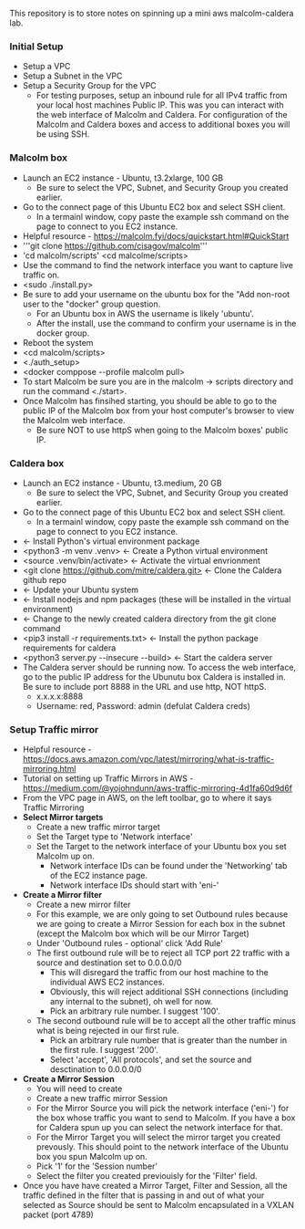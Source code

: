 This repository is to store notes on spinning up a mini aws malcolm-caldera lab.

### Initial Setup
- Setup a VPC
- Setup a Subnet in the VPC
- Setup a Security Group for the VPC
	- For testing purposes, setup an inbound rule for all IPv4 traffic from your local host machines Public IP. This was you can interact with the web interface of Malcolm and Caldera. For configuration of the Malcolm and Caldera boxes and access to additional boxes you will be using SSH. 

### Malcolm box
- Launch an EC2 instance - Ubuntu, t3.2xlarge, 100 GB
	- Be sure to select the VPC, Subnet, and Security Group you created earlier.
- Go to the connect page of this Ubuntu EC2 box and select SSH client.
	- In a termainl window, copy paste the example ssh command on the page to connect to you EC2 instance. 
- Helpful resource - https://malcolm.fyi/docs/quickstart.html#QuickStart
- '''git clone https://github.com/cisagov/malcolm'''
- 'cd malcolm/scripts' <cd malcolme/scripts>
- Use the <ip a> command to find the network interface you want to capture live traffic on. 
- <sudo ./install.py>
- Be sure to add your username on the ubuntu box for the "Add non-root user to the "docker" group question. 
	- For an Ubuntu box in AWS the username is likely 'ubuntu'.
	- After the install, use the command <getent group docker> to confirm your username is in the docker group. 
- Reboot the system
- <cd malcolm/scripts>
- <./auth_setup>
- <docker comppose --profile malcolm pull> 
- To start Malcolm be sure you are in the malcolm -> scripts directory and run the command <./start>. 
- Once Malcolm has finsihed starting, you should be able to go to the public IP of the Malcolm box from your host computer's browser to view the Malcolm web interface. 
	- Be sure NOT to use httpS when going to the Malcolm boxes' public IP.

### Caldera box
- Launch an EC2 instance - Ubuntu, t3.medium, 20 GB
	- Be sure to select the VPC, Subnet, and Security Group you created earlier.
- Go to the connect page of this Ubuntu EC2 box and select SSH client.
	- In a termainl window, copy paste the example ssh command on the page to connect to you EC2 instance. 
- <sudo apt install python3-venv> <- Install Python's virtual environment package
- <python3 -m venv .venv> <- Create a Python virtual environment
- <source .venv/bin/activate> <- Activate the virtual envrionment
- <git clone https://github.com/mitre/caldera.git> <- Clone the Caldera github repo
- <sudo apt-get update> <- Update your Ubuntu system
- <sudo apt install nodejs npm> <- Install nodejs and npm packages (these will be installed in the virtual environment)
- <cd caldera> <- Change to the newly created caldera directory from the git clone command
- <pip3 install -r requirements.txt> <- Install the python package requirements for caldera
- <python3 server.py --insecure --build> <- Start the caldera server 
- The Caldera server should be running now. To access the web interface, go to the public IP address for the Ubunutu box Caldera is installed in. Be sure to include port 8888 in the URL and use http, NOT httpS. 
	- x.x.x.x:8888
	- Username: red, Password: admin (defulat Caldera creds)

### Setup Traffic mirror
- Helpful resource - https://docs.aws.amazon.com/vpc/latest/mirroring/what-is-traffic-mirroring.html
- Tutorial on setting up Traffic Mirrors in AWS - https://medium.com/@yojohndunn/aws-traffic-mirroring-4d1fa60d9d6f
- From the VPC page in AWS, on the left toolbar, go to where it says Traffic Mirroring
- **Select Mirror targets**
	- Create a new traffic mirror target
	- Set the Target type to 'Network interface'
	- Set the Target to the network interface of your Ubuntu box you set Malcolm up on. 
		- Network interface IDs can be found under the 'Networking' tab of the EC2 instance page.
		- Network interface IDs should start with 'eni-'
- **Create a Mirror filter**
	- Create a new mirror filter
	- For this example, we are only going to set Outbound rules because we are going to create a Mirror Session for each box in the subnet (except the Malcolm box which will be our Mirror Target)
	- Under 'Outbound rules - optional' click 'Add Rule'
	- The first outbound rule will be to reject all TCP port 22 traffic with a source and destination set to 0.0.0.0/0
		- This will disregard the traffic from our host machine to the individual AWS EC2 instances. 
		- Obviously, this will reject additional SSH connections (including any internal to the subnet), oh well for now. 
		- Pick an arbitrary rule number. I suggest '100'. 
	- The second outbound rule will be to accept all the other traffic minus what is being rejected in our first rule.
		- Pick an arbitrary rule number that is greater than the number in the first rule. I suggest '200'. 
		- Select 'accept', 'All protocols', and set the source and desctination to 0.0.0.0/0
- **Create a Mirror Session**
	- You will need to create 
	- Create a new traffic mirror Session
	- For the Mirror Source you will pick the network interface ('eni-') for the box whose traffic you want to send to Malcolm. If you have a box for Caldera spun up you can select the network interface for that. 
	- For the Mirror Target you will select the mirror target you created prevously. This should point to the network interface of the Ubuntu box you spun Malcolm up on. 
	- Pick '1' for the 'Session number'
	- Select the filter you created previouisly for the 'Filter' field. 
- Once you have have created a Mirror Target, Filter and Session, all the traffic defined in the filter that is passing in and out of what your selected as Source should be sent to Malcolm encapsulated in a VXLAN packet (port 4789)




 


